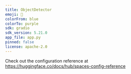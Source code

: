 ```yaml
---
title: ObjectDetector
emoji: 🚀
colorFrom: blue
colorTo: purple
sdk: gradio
sdk_version: 5.21.0
app_file: app.py
pinned: false
license: apache-2.0
---
```


Check out the configuration reference at https://huggingface.co/docs/hub/spaces-config-reference
